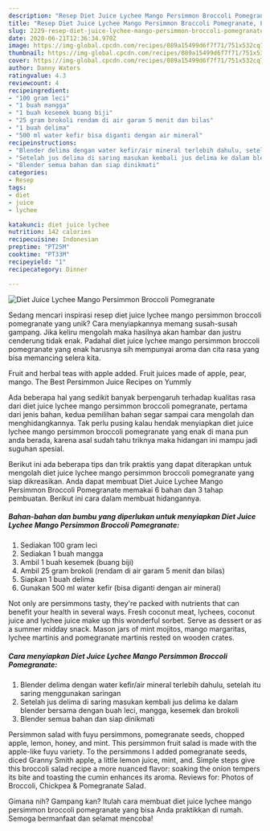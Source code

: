 ```yaml
---
description: "Resep Diet Juice Lychee Mango Persimmon Broccoli Pomegranate, Lezat Sekali"
title: "Resep Diet Juice Lychee Mango Persimmon Broccoli Pomegranate, Lezat Sekali"
slug: 2229-resep-diet-juice-lychee-mango-persimmon-broccoli-pomegranate-lezat-sekali
date: 2020-06-21T12:36:34.970Z
image: https://img-global.cpcdn.com/recipes/089a15499d6f7f71/751x532cq70/diet-juice-lychee-mango-persimmon-broccoli-pomegranate-foto-resep-utama.jpg
thumbnail: https://img-global.cpcdn.com/recipes/089a15499d6f7f71/751x532cq70/diet-juice-lychee-mango-persimmon-broccoli-pomegranate-foto-resep-utama.jpg
cover: https://img-global.cpcdn.com/recipes/089a15499d6f7f71/751x532cq70/diet-juice-lychee-mango-persimmon-broccoli-pomegranate-foto-resep-utama.jpg
author: Danny Waters
ratingvalue: 4.3
reviewcount: 4
recipeingredient:
- "100 gram leci"
- "1 buah mangga"
- "1 buah kesemek buang biji"
- "25 gram brokoli rendam di air garam 5 menit dan bilas"
- "1 buah delima"
- "500 ml water kefir bisa diganti dengan air mineral"
recipeinstructions:
- "Blender delima dengan water kefir/air mineral terlebih dahulu, setelah itu saring menggunakan saringan"
- "Setelah jus delima di saring masukan kembali jus delima ke dalam blender bersama dengan buah leci, mangga, kesemek dan brokoli"
- "Blender semua bahan dan siap dinikmati"
categories:
- Resep
tags:
- diet
- juice
- lychee

katakunci: diet juice lychee 
nutrition: 142 calories
recipecuisine: Indonesian
preptime: "PT25M"
cooktime: "PT33M"
recipeyield: "1"
recipecategory: Dinner

---
```



![Diet Juice Lychee Mango Persimmon Broccoli Pomegranate](https://img-global.cpcdn.com/recipes/089a15499d6f7f71/751x532cq70/diet-juice-lychee-mango-persimmon-broccoli-pomegranate-foto-resep-utama.jpg)

Sedang mencari inspirasi resep diet juice lychee mango persimmon broccoli pomegranate yang unik? Cara menyiapkannya memang susah-susah gampang. Jika keliru mengolah maka hasilnya akan hambar dan justru cenderung tidak enak. Padahal diet juice lychee mango persimmon broccoli pomegranate yang enak harusnya sih mempunyai aroma dan cita rasa yang bisa memancing selera kita.

Fruit and herbal teas with apple added. Fruit juices made of apple, pear, mango. The Best Persimmon Juice Recipes on Yummly

Ada beberapa hal yang sedikit banyak berpengaruh terhadap kualitas rasa dari diet juice lychee mango persimmon broccoli pomegranate, pertama dari jenis bahan, kedua pemilihan bahan segar sampai cara mengolah dan menghidangkannya. Tak perlu pusing kalau hendak menyiapkan diet juice lychee mango persimmon broccoli pomegranate yang enak di mana pun anda berada, karena asal sudah tahu triknya maka hidangan ini mampu jadi suguhan spesial.


Berikut ini ada beberapa tips dan trik praktis yang dapat diterapkan untuk mengolah diet juice lychee mango persimmon broccoli pomegranate yang siap dikreasikan. Anda dapat membuat Diet Juice Lychee Mango Persimmon Broccoli Pomegranate memakai 6 bahan dan 3 tahap pembuatan. Berikut ini cara dalam membuat hidangannya.

<!--inarticleads1-->

##### Bahan-bahan dan bumbu yang diperlukan untuk menyiapkan Diet Juice Lychee Mango Persimmon Broccoli Pomegranate:

1. Sediakan 100 gram leci
1. Sediakan 1 buah mangga
1. Ambil 1 buah kesemek (buang biji)
1. Ambil 25 gram brokoli (rendam di air garam 5 menit dan bilas)
1. Siapkan 1 buah delima
1. Gunakan 500 ml water kefir (bisa diganti dengan air mineral)


Not only are persimmons tasty, they&#39;re packed with nutrients that can benefit your health in several ways. Fresh coconut meat, lychees, coconut juice and lychee juice make up this wonderful sorbet. Serve as dessert or as a summer midday snack. Mason jars of mint mojitos, mango margaritas, lychee martinis and pomegranate martinis rested on wooden crates. 

<!--inarticleads2-->

##### Cara menyiapkan Diet Juice Lychee Mango Persimmon Broccoli Pomegranate:

1. Blender delima dengan water kefir/air mineral terlebih dahulu, setelah itu saring menggunakan saringan
1. Setelah jus delima di saring masukan kembali jus delima ke dalam blender bersama dengan buah leci, mangga, kesemek dan brokoli
1. Blender semua bahan dan siap dinikmati


Persimmon salad with fuyu persimmons, pomegranate seeds, chopped apple, lemon, honey, and mint. This persimmon fruit salad is made with the apple-like fuyu variety. To the persimmons I added pomegranate seeds, diced Granny Smith apple, a little lemon juice, mint, and. Simple steps give this broccoli salad recipe a more nuanced flavor: soaking the onion tempers its bite and toasting the cumin enhances its aroma. Reviews for: Photos of Broccoli, Chickpea &amp; Pomegranate Salad. 

Gimana nih? Gampang kan? Itulah cara membuat diet juice lychee mango persimmon broccoli pomegranate yang bisa Anda praktikkan di rumah. Semoga bermanfaat dan selamat mencoba!
